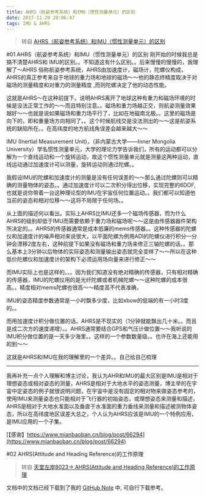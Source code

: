 ```yaml
---
title: AHRS（航姿参考系统）和IMU（惯性测量单元）的区别
date: 2017-11-20 20:06:47
tags: IMU & AHRS
---
```


>转自 [AHRS（航姿参考系统）和IMU（惯性测量单元）的区别](http://www.cnblogs.com/yxy8023ustc/archive/2012/11/22/2782200.html)


#01 AHRS（航姿参考系统）和IMU（惯性测量单元）的区别
刚开始的时候我总是搞不清楚AHRS和 IMU的区别。。不知道这有什么区别。。后来慢慢的慢慢的，我理解了～AHRS 俗称航姿参考系统，AHRS由加速度计，磁场计，陀螺仪构成，AHRS的真正参考来自于地球的重力场和地球的磁场～～他的静态终精度取决于对磁场的测量精度和对重力的测量精度 ,而则陀螺决定了他的动态性能。

这就是AHRS～在这种前提下。说明AHRS离开了地球这种有重力和磁场环境的时候是没法正常工作的～～而且特别注意。。磁场和重力场越正交，则航姿测量效果越好～～也就是说如果磁场和重力场平行了，比如在地磁南北极。。这里的磁场是向下的，即和重量场方向相同了。。这个时候航线交是没法测出的～～这是航姿系统的缺陷所在。。在高纬度的地方航线角误差会越来越大～～

IMU (Inertial Measurement Unit)，（非内蒙古大学——Inner Mongolia University）学名惯性测量单元，大学的理论力学告诉我们，所有的运动都可以分解为一个直线运动和一个旋转运动，故这个惯性测量单元就是测量这两种运动，直线运动通过加速度计可以测量，旋转运动则通过陀螺。。

我假设IMU的陀螺和加速度计的测量是没有任何误差的～～那么通过陀螺则可以精确的测量物体的姿态。。通过加速度计可以二次积分得出位移，实现完整的6DOF,也就是说你带着一台这种理论型的IMU在宇宙任何位置运动。。我们都可以知道他当前的姿态和相对位移～～这将不局限于任何场。。

从上面的描述何以看出。实际上AHRS比IMU还多一个磁场传感器，而为什么AHRS的级别却低于IMU而需要依赖于重力场和磁场呢～～这是由传感器器件架构所决定的。。AHRS的传感器通常是成本低廉的mems传感器。。这种传感器的陀螺仪和加速度计的噪声相对来说很大，以平面陀螺为例用ADI的陀螺仪进行积分一分钟会漂移2度左右，这种前提下如果没有磁场和重力场来修正三轴陀螺的话。。那么基本上3分钟以后物体的实际姿态和测量输出姿态就完全变样了～～所以在这种低价陀螺仪和加速度计的架构下必须运用场向量来进行修正～～

而IMU实际上也是这样的。。。因为我们知道没有绝对精确的传感器，只有相对精确的传感器，IMU的陀螺仪用的是光纤陀螺或者机械陀螺～～这种陀螺的成本很高。。精度相对mems陀螺也很高～～精度高不代表准确，

IMU的姿态精度参数通常是一小时飘多少度，比如xbow的低端的有一小时3度的。。

而用加速度计积分做位置的话。AHRS是不现实的（1分钟就能飘出几十米。。而且是成二次方的速度递增）。。AHRS通常要结合GPS和气压计做位置～～我听说的IMU积分做位置的是一天多少海里。。这样的一个参数数量级。。也许在海上还能用的到～～

这就是AHRS和IMU在我的理解里的一个差异。。自己给自己梳理

---

我再补充一点个人理解和博主讨论，我认为AHR和IMU的最大区别是IMU是相对于理想姿态或相对姿态的测量，AHRS是相对于大地水平的姿态测量，博主举的在宇宙中定姿态的例子就很说明问题，在宇宙中是没有固定的相对物来做姿态参考的，使用IMU来测量姿态也只能相对于飞行器的初始姿态，或理想姿态来测量和描述，AHRS是相对于大地水准面以及垂直于水准面的重力垂线来测量和描述被测物体姿态，所以在高纬度地区误差大总之，个人认为AHRS应该是IMU的一个特例应用，是IMU应用的一个子集。

[【感谢】https://www.mianbaoban.cn/blog/post/66294](https://www.mianbaoban.cn/blog/post/66294)

#02 AHRS(Attitude and Heading Reference)的工作原理

>转自 [天堂左岸8023-> AHRS(Attitude and Heading Reference)的工作原理](http://www.cnblogs.com/yxy8023ustc/archive/2012/11/22/2782932.html) 

文档中的文档已经下载到了我的 [GitHub Note](https://github.com/AlvinMi/Note/blob/master/04_Book_相关书籍/基于卡尔曼滤波器的数字式捷联航姿系统算法设计.pdf) 中, 可自行下载参考。

